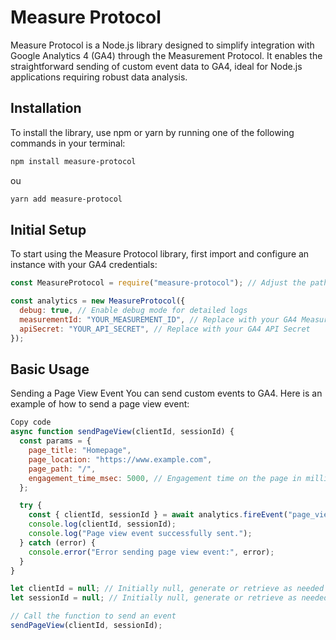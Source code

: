 # Measure Protocol

Measure Protocol is a Node.js library designed to simplify integration with Google Analytics 4 (GA4) through the Measurement Protocol. It enables the straightforward sending of custom event data to GA4, ideal for Node.js applications requiring robust data analysis.

## Installation

To install the library, use npm or yarn by running one of the following commands in your terminal:

```bash
npm install measure-protocol
```

ou

```bash
yarn add measure-protocol
```

## Initial Setup

To start using the Measure Protocol library, first import and configure an instance with your GA4 credentials:

```javascript
const MeasureProtocol = require("measure-protocol"); // Adjust the path as needed

const analytics = new MeasureProtocol({
  debug: true, // Enable debug mode for detailed logs
  measurementId: "YOUR_MEASUREMENT_ID", // Replace with your GA4 Measurement ID
  apiSecret: "YOUR_API_SECRET", // Replace with your GA4 API Secret
});
```

## Basic Usage

Sending a Page View Event
You can send custom events to GA4. Here is an example of how to send a page view event:

```javascript
Copy code
async function sendPageView(clientId, sessionId) {
  const params = {
    page_title: "Homepage",
    page_location: "https://www.example.com",
    page_path: "/",
    engagement_time_msec: 5000, // Engagement time on the page in milliseconds
  };

  try {
    const { clientId, sessionId } = await analytics.fireEvent("page_view", params);
    console.log(clientId, sessionId);
    console.log("Page view event successfully sent.");
  } catch (error) {
    console.error("Error sending page view event:", error);
  }
}

let clientId = null; // Initially null, generate or retrieve as needed
let sessionId = null; // Initially null, generate or retrieve as needed

// Call the function to send an event
sendPageView(clientId, sessionId);
```
